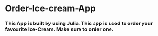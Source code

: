 # Order-Ice-cream-App

### This App is built by using Julia. This app is used to order your favourite Ice-Cream. Make sure to order one.
